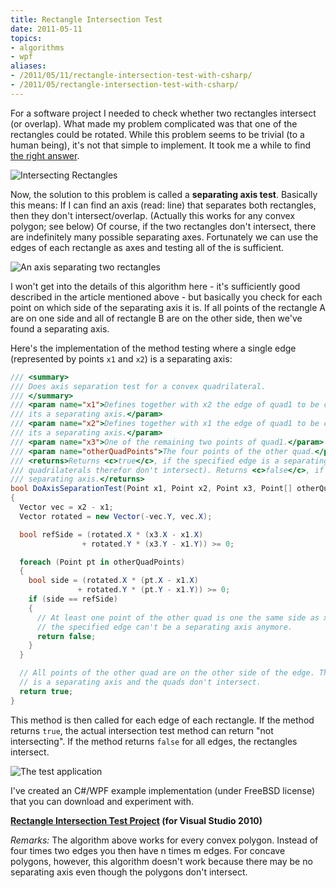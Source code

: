 ```yaml
---
title: Rectangle Intersection Test
date: 2011-05-11
topics:
- algorithms
- wpf
aliases:
- /2011/05/11/rectangle-intersection-test-with-csharp/
- /2011/05/rectangle-intersection-test-with-csharp/
---
```


For a software project I needed to check whether two rectangles intersect (or overlap). What made my problem complicated was that one of the rectangles could be rotated. While this problem seems to be trivial (to a human being), it's not that simple to implement. It took me a while to find [the right answer](http://stackoverflow.com/questions/115426/algorithm-to-detect-intersection-of-two-rectangles).

![Intersecting Rectangles](intersecting-rectangles.png)

Now, the solution to this problem is called a **separating axis test**. Basically this means: If I can find an axis (read: line) that separates both rectangles, then they don't intersect/overlap. (Actually this works for any convex polygon; see below) Of course, if the two rectangles don't intersect, there are indefinitely many possible separating axes. Fortunately we can use the edges of each rectangle as axes and testing all of the is sufficient.

![An axis separating two rectangles](separating-axis.png)

I won't get into the details of this algorithm here - it's sufficiently good described in the article mentioned above - but basically you check for each point on which side of the separating axis it is. If all points of the rectangle A are on one side and all of rectangle B are on the other side, then we've found a separating axis.

Here's the implementation of the method testing where a single edge (represented by points `x1` and `x2`) is a separating axis:

```c#
/// <summary>
/// Does axis separation test for a convex quadrilateral.
/// </summary>
/// <param name="x1">Defines together with x2 the edge of quad1 to be checked whether
/// its a separating axis.</param>
/// <param name="x2">Defines together with x1 the edge of quad1 to be checked whether
/// its a separating axis.</param>
/// <param name="x3">One of the remaining two points of quad1.</param>
/// <param name="otherQuadPoints">The four points of the other quad.</param>
/// <returns>Returns <c>true</c>, if the specified edge is a separating axis (and the
/// quadrilaterals therefor don't intersect). Returns <c>false</c>, if it's not a
/// separating axis.</returns>
bool DoAxisSeparationTest(Point x1, Point x2, Point x3, Point[] otherQuadPoints)
{
  Vector vec = x2 - x1;
  Vector rotated = new Vector(-vec.Y, vec.X);

  bool refSide = (rotated.X * (x3.X - x1.X)
                + rotated.Y * (x3.Y - x1.Y)) >= 0;

  foreach (Point pt in otherQuadPoints)
  {
    bool side = (rotated.X * (pt.X - x1.X)
               + rotated.Y * (pt.Y - x1.Y)) >= 0;
    if (side == refSide)
    {
      // At least one point of the other quad is one the same side as x3. Therefor
      // the specified edge can't be a separating axis anymore.
      return false;
    }
  }

  // All points of the other quad are on the other side of the edge. Therefor the edge
  // is a separating axis and the quads don't intersect.
  return true;
}
```

This method is then called for each edge of each rectangle. If the method returns `true`, the actual intersection test method can return "not intersecting". If the method returns `false` for all edges, the rectangles intersect.

![The test application](test-app.png)

I've created an C#/WPF example implementation (under FreeBSD license) that you can download and experiment with.

**[Rectangle Intersection Test Project](RectangleIntersectionTest.zip) (for Visual Studio 2010)**

*Remarks:* The algorithm above works for every convex polygon. Instead of four times two edges you then have n times m edges. For concave polygons, however, this algorithm doesn't work because there may be no separating axis even though the polygons don't intersect.
